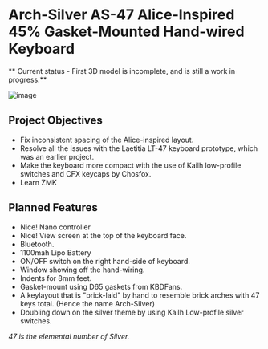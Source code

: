 # Arch-Silver AS-47 Alice-Inspired 45% Gasket-Mounted Hand-wired Keyboard
**
Current status - First 3D model is incomplete, and is still a work in progress.**

![image](https://github.com/neulwing/ArchSilver47/assets/44045041/ebbbc4a1-bffe-4c29-97a0-f57dbb877309)

## Project Objectives
- Fix inconsistent spacing of the Alice-inspired layout.
- Resolve all the issues with the Laetitia LT-47 keyboard prototype, which was an earlier project.
- Make the keyboard more compact with the use of Kailh low-profile switches and CFX keycaps by Chosfox.
- Learn ZMK

## Planned Features
- Nice! Nano controller
- Nice! View screen at the top of the keyboard face.
- Bluetooth.
- 1100mah Lipo Battery
- ON/OFF switch on the right hand-side of keyboard.
- Window showing off the hand-wiring.
- Indents for 8mm feet.
- Gasket-mount using D65 gaskets from KBDFans.
- A keylayout that is "brick-laid" by hand to resemble brick arches with 47 keys total. (Hence the name Arch-Silver)
- Doubling down on the silver theme by using Kailh Low-profile silver switches.

_47 is the elemental number of Silver._
